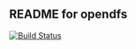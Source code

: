 ## README for opendfs

[![Build Status](https://travis-ci.org/frincon/opendfs.png?branch=master)](https://travis-ci.org/frincon/opendfs)
